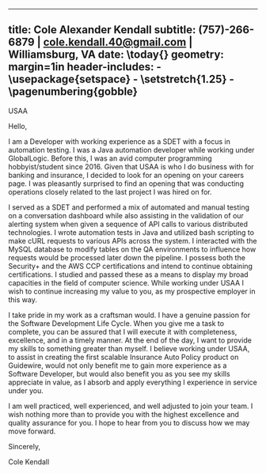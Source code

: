 	 	 	 	
---
title: Cole Alexander Kendall
subtitle: (757)-266-6879 | cole.kendall.40@gmail.com | Williamsburg, VA
date: \today{}
geometry: margin=1in
header-includes:
    - \usepackage{setspace}
    - \setstretch{1.25}
    - \pagenumbering{gobble}
---

USAA

Hello,

I am a Developer with working experience as a SDET with a focus in automation testing. I was a Java automation developer while working under GlobalLogic. Before this, I was an avid computer programming hobbyist/student since 2016. Given that USAA is who I do business with for banking and insurance, I decided to look for an opening on your careers page. I was pleasantly surprised to find an opening that was conducting operations closely related to the last project I was hired on for.

I served as a SDET and performed a mix of automated and manual testing on a conversation dashboard while also assisting in the validation of our alerting system when given a sequence of API calls to various distributed technologies. I wrote automation tests in Java and utilized bash scripting to make cURL requests to various APIs across the system. I interacted with the MySQL database to modify tables on the QA environments to influence how requests would be processed later down the pipeline. I possess both the Security+ and the AWS CCP certifications and intend to continue obtaining certifications. I studied and passed these as a means to display my broad capacities in the field of computer science. While working under USAA I wish to continue increasing my value to you, as my prospective employer in this way.

I take pride in my work as a craftsman would. I have a genuine passion for the Software Development Life Cycle. When you give me a task to complete, you can be assured that I will execute it with completeness, excellence, and in a timely manner. At the end of the day, I want to provide my skills to something greater than myself. I believe working under USAA, to assist in creating the first scalable Insurance Auto Policy product on Guidewire, would not only benefit me to gain more experience as a Software Developer, but would also benefit you as you see my skills appreciate in value, as I absorb and apply everything I experience in service under you.


I am well practiced, well experienced, and well adjusted to join your team. I wish nothing more than to provide you with the highest excellence and quality assurance for you. I hope to hear from you to discuss how we may move forward.

Sincerely,

Cole Kendall



